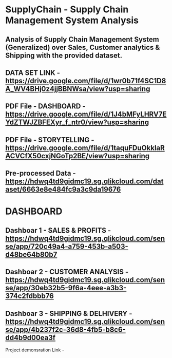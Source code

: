 # SupplyChain - Supply Chain Management System Analysis
## Analysis of Supply Chain Management System (Generalized) over Sales, Customer analytics & Shipping with the provided dataset.

## DATA SET LINK - https://drive.google.com/file/d/1wr0b71f4SC1D8A_WV4BHj0z4jjBBNWsa/view?usp=sharing

## PDF File - DASHBOARD - https://drive.google.com/file/d/1J4bMFyLHRV7EYdZTWJZBFEXyr_f_ntr0/view?usp=sharing
## PDF File - STORYTELLING - https://drive.google.com/file/d/1taquFDuOkklaRACVCfX50cxjNGoTp2BE/view?usp=sharing
## Pre-processed Data - https://hdwq4td9gidmc19.sg.qlikcloud.com/dataset/6663e8e484fc9a3c9da19676

# DASHBOARD 
## Dashboar 1 - SALES & PROFITS - https://hdwq4td9gidmc19.sg.qlikcloud.com/sense/app/720c49a4-a759-453b-a503-d48be64b80b7
## Dashboar 2 - CUSTOMER ANALYSIS - https://hdwq4td9gidmc19.sg.qlikcloud.com/sense/app/30eb32b5-9f6a-4eee-a3b3-374c2fdbbb76
## Dashboar 3 - SHIPPING & DELHIVERY - https://hdwq4td9gidmc19.sg.qlikcloud.com/sense/app/4b237f2c-36d8-4fb5-b8c6-dd4b9d00ea3f
        
Project demonsration Link - 
